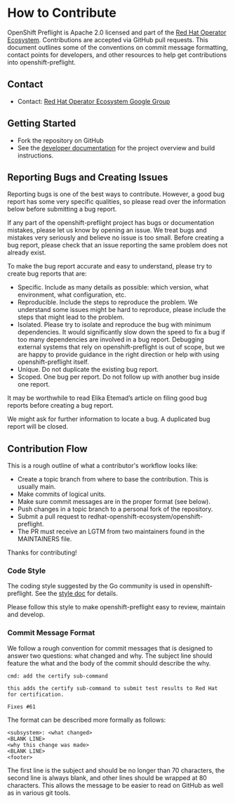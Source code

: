# How to Contribute

OpenShift Preflight is Apache 2.0 licensed and part of the [Red Hat Operator Ecosystem][operator_ecosystem_org]. Contributions are accepted via GitHub pull requests. This document outlines some of the conventions on commit message formatting, contact points for developers, and other resources to help get contributions into openshift-preflight.

## Contact

- Contact: [Red Hat Operator Ecosystem Google Group][operator_ecosystem_contact]  

## Getting Started

- Fork the repository on GitHub
- See the [developer documentation][developer_docs] for the project overview and build instructions.

## Reporting Bugs and Creating Issues

Reporting bugs is one of the best ways to contribute. However, a good bug report has some very specific qualities, so please read over the information below before submitting a bug report.

If any part of the openshift-preflight project has bugs or documentation mistakes, please let us know by opening an issue. We treat bugs and mistakes very seriously and believe no issue is too small. Before creating a bug report, please check that an issue reporting the same problem does not already exist.

To make the bug report accurate and easy to understand, please try to create bug reports that are:

- Specific. Include as many details as possible: which version, what environment, what configuration, etc.
- Reproducible. Include the steps to reproduce the problem. We understand some issues might be hard to reproduce, please include the steps that might lead to the problem.
- Isolated. Please try to isolate and reproduce the bug with minimum dependencies. It would significantly slow down the speed to fix a bug if too many dependencies are involved in a bug report. Debugging external systems that rely on openshift-preflight is out of scope, but we are happy to provide guidance in the right direction or help with using openshift-preflight itself.
- Unique. Do not duplicate the existing bug report.
- Scoped. One bug per report. Do not follow up with another bug inside one report.

It may be worthwhile to read Elika Etemad’s article on filing good bug reports before creating a bug report.

We might ask for further information to locate a bug. A duplicated bug report will be closed.

## Contribution Flow

This is a rough outline of what a contributor's workflow looks like:

- Create a topic branch from where to base the contribution. This is usually main.
- Make commits of logical units.
- Make sure commit messages are in the proper format (see below).
- Push changes in a topic branch to a personal fork of the repository.
- Submit a pull request to redhat-openshift-ecosystem/openshift-preflight.
- The PR must receive an LGTM from two maintainers found in the MAINTAINERS file.

Thanks for contributing!

### Code Style

The coding style suggested by the Go community is used in openshift-preflight. See the [style doc][golang_style_doc] for details.

Please follow this style to make openshift-preflight easy to review, maintain and develop.

### Commit Message Format

We follow a rough convention for commit messages that is designed to answer two
questions: what changed and why. The subject line should feature the what and
the body of the commit should describe the why.

```
cmd: add the certify sub-command

this adds the certify sub-command to submit test results to Red Hat for certification.

Fixes #61
```

The format can be described more formally as follows:

```
<subsystem>: <what changed>
<BLANK LINE>
<why this change was made>
<BLANK LINE>
<footer>
```

The first line is the subject and should be no longer than 70 characters, the second line is always blank, and other lines should be wrapped at 80 characters. This allows the message to be easier to read on GitHub as well as in various git tools.

[operator_ecosystem_contact]: https://groups.google.com/g/red-hat-operator-ecosystem
[operator_ecosystem_org]: https://github.com/redhat-openshift-ecosystem
[developer_docs]: https://github.com/redhat-openshift-ecosystem/openshift-preflight/tree/main/docs/dev
[reporting_issues]: https://sdk.operatorframework.io/docs/contribution-guidelines/reporting-issues/
[golang_style_doc]: https://github.com/golang/go/wiki/CodeReviewComments
